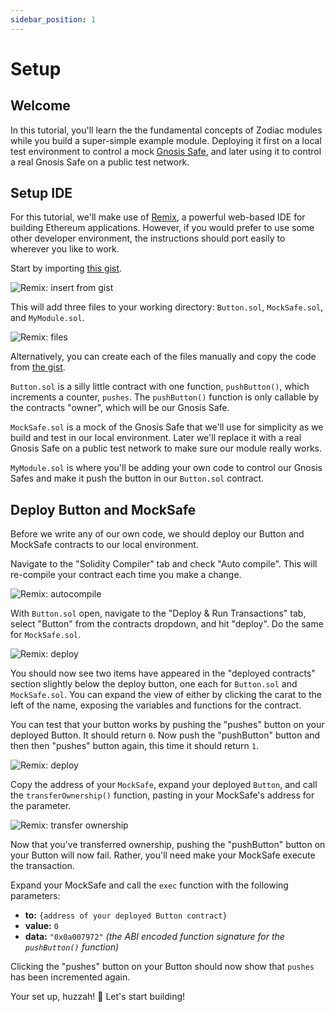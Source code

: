 ```yaml
---
sidebar_position: 1
---
```


# Setup

## Welcome

In this tutorial, you'll learn the the fundamental concepts of Zodiac modules while you build a super-simple example module. Deploying it first on a local test environment to control a mock [Gnosis Safe](http://gnosis-safe.io/), and later using it to control a real Gnosis Safe on a public test network.

## Setup IDE

For this tutorial, we'll make use of [Remix](https://remix.ethereum.org/), a powerful web-based IDE for building Ethereum applications. However, if you would prefer to use some other developer environment, the instructions should port easily to wherever you like to work.

Start by importing [this gist](https://gist.github.com/auryn-macmillan/105ae8f09c34406997d217ee4dc0f63a).

![Remix: insert from gist](/img/tutorial/build_module_01.png)

This will add three files to your working directory: `Button.sol`, `MockSafe.sol`, and `MyModule.sol`.

![Remix: files](/img/tutorial/build_module_02.png)

Alternatively, you can create each of the files manually and copy the code from [the gist](https://gist.github.com/auryn-macmillan/105ae8f09c34406997d217ee4dc0f63a).

`Button.sol` is a silly little contract with one function, `pushButton()`, which increments a counter, `pushes`. The `pushButton()` function is only callable by the contracts "owner", which will be our Gnosis Safe.

`MockSafe.sol` is a mock of the Gnosis Safe that we'll use for simplicity as we build and test in our local environment. Later we'll replace it with a real Gnosis Safe on a public test network to make sure our module really works.

`MyModule.sol` is where you'll be adding your own code to control our Gnosis Safes and make it push the button in our `Button.sol` contract.

## Deploy Button and MockSafe

Before we write any of our own code, we should deploy our Button and MockSafe contracts to our local environment.

Navigate to the "Solidity Compiler" tab and check "Auto compile". This will re-compile your contract each time you make a change.

![Remix: autocompile](/img/tutorial/build_module_03.png)

With `Button.sol` open, navigate to the "Deploy & Run Transactions" tab, select "Button" from the contracts dropdown, and hit "deploy". Do the same for `MockSafe.sol`.

![Remix: deploy](/img/tutorial/build_module_04.png)

You should now see two items have appeared in the "deployed contracts" section slightly below the deploy button, one each for `Button.sol` and `MockSafe.sol`. You can expand the view of either by clicking the carat to the left of the name, exposing the variables and functions for the contract.

You can test that your button works by pushing the "pushes" button on your deployed Button. It should return `0`. Now push the "pushButton" button and then then "pushes" button again, this time it should return `1`.

![Remix: deploy](/img/tutorial/build_module_23.png)

Copy the address of your `MockSafe`, expand your deployed `Button`, and call the `transferOwnership()` function, pasting in your MockSafe's address for the parameter.

![Remix: transfer ownership](/img/tutorial/build_module_05.png)

Now that you've transferred ownership, pushing the "pushButton" button on your Button will now fail. Rather, you'll need make your MockSafe execute the transaction.

Expand your MockSafe and call the `exec` function with the following parameters:

- **to:** `{address of your deployed Button contract}`
- **value:** `0`
- **data:** `"0x0a007972"` _(the ABI encoded function signature for the `pushButton()` function)_

Clicking the "pushes" button on your Button should now show that `pushes` has been incremented again.

Your set up, huzzah! 🎉
Let's start building!
